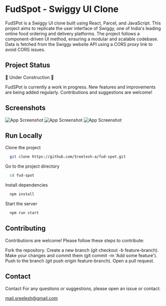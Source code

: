 # FudSpot - Swiggy UI Clone

FudSPot is a Swiggy UI clone built using React, Parcel, and JavaScript. This project aims to replicate the user interface of Swiggy, one of India's leading online food ordering and delivery platforms. The project follows a component-driven UI method, ensuring a modular and scalable codebase. Data is fetched from the Swiggy website API using a CORS proxy link to avoid CORS issues.

## Project Status

🚧 Under Construction 🚧

FudSPot is currently a work in progress. New features and improvements are being added regularly. Contributions and suggestions are welcome!

## Screenshots 
![App Screenshot](https://i.postimg.cc/25tFqwqS/Screenshot-2024-07-15-at-6-49-05-PM.png)
![App Screenshot](https://i.postimg.cc/ydSh0Z9X/Screenshot-2024-07-15-at-6-49-19-PM.png)
![App Screenshot](https://i.postimg.cc/k5GvXZgH/Screenshot-2024-07-15-at-6-49-56-PM.png)

## Run Locally

Clone the project

```bash
  git clone https://github.com/Sreelesh-a/fud-spot.git
```

Go to the project directory

```bash
  cd fud-spot
```

Install dependencies

```bash
  npm install
```

Start the server

```bash
  npm run start
```

## Contributing

Contributions are welcome! Please follow these steps to contribute:

Fork the repository.
Create a new branch (git checkout -b feature-branch).
Make your changes and commit them (git commit -m 'Add some feature').
Push to the branch (git push origin feature-branch).
Open a pull request.

## Contact

Contact
For any questions or suggestions, please open an issue or contact:

mail.sreelesh@gmail.com
